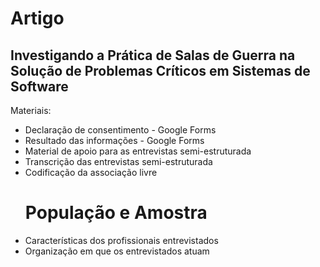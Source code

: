 # Artigo

## Investigando a Prática de Salas de Guerra na Solução de Problemas Críticos em Sistemas de Software

Materiais:

* Declaração de consentimento - Google Forms
* Resultado das informações - Google Forms
* Material de apoio para as entrevistas semi-estruturada
* Transcrição das entrevistas semi-estruturada
* Codificação da associação livre
  # População e Amostra
* Características dos profissionais entrevistados
* Organização em que os entrevistados atuam
